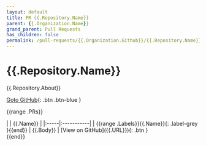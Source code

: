 ```yaml
---
layout: default
title: PR {{.Repository.Name}}
parent: {{.Organization.Name}}
grand_parent: Pull Requests
has_children: false
permalink: /pull-requests/{{.Organization.Github}}/{{.Repository.Name}}
---
```


# {{.Repository.Name}}

{{.Repository.About}}

[Goto GitHub]({{.Repository.Link}}){: .btn .btn-blue }

{{range .PRs}}
<div class="code-example" markdown="1">
| | {{.Name}} |
|:-----|:-----------|
| {{range .Labels}}{{.Name}}{: .label-grey }{{end}} | {{.Body}} |
[View on GitHub]({{.URL}}){: .btn }
</div>
{{end}}
